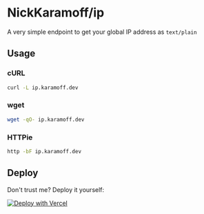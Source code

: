 # NickKaramoff/ip

A very simple endpoint to get your global IP address as `text/plain`


## Usage

### cURL

```sh
curl -L ip.karamoff.dev
```

### wget

```sh
wget -qO- ip.karamoff.dev
```

### HTTPie

```sh
http -bF ip.karamoff.dev
```

## Deploy

Don't trust me? Deploy it yourself:

[![Deploy with Vercel](https://vercel.com/button)](https://vercel.com/new/git/external?repository-url=https%3A%2F%2Fgithub.com%2FNickKaramoff%2Fip)
